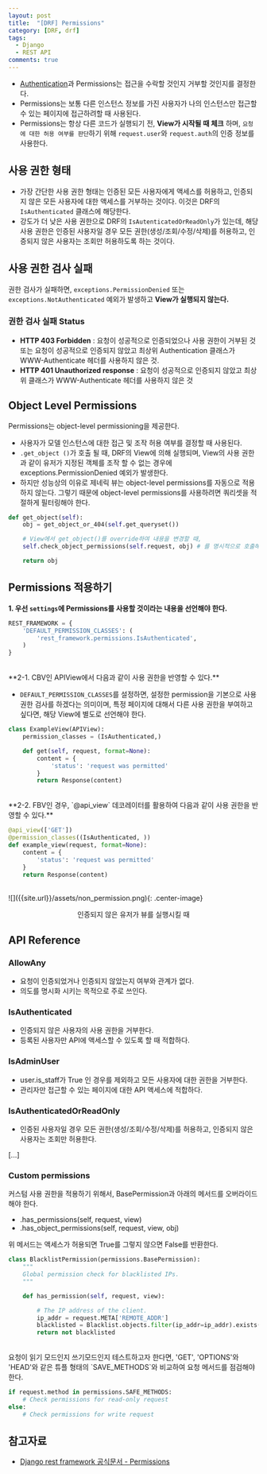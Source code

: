 ```yaml
---
layout: post
title:  "[DRF] Permissions"
category: [DRF, drf]
tags:
  - Django
  - REST API
comments: true
---
```


- [Authentication](https://github.com/django-rest-framework-study/weeklystudy/blob/master/week1/drf-authentication.md)과 Permissions는 접근을 수락할 것인지 거부할 것인지를 결정한다.
- Permissions는 보통 다른 인스턴스 정보를 가진 사용자가 나의 인스턴스만 접근할 수 있는 페이지에 접근하려할 때 사용된다.
- Permissions는 항상 다른 코드가 실행되기 전, **View가 시작될 때 체크** 하며, `요청에 대한 허용 여부를 판단`하기 위해  `request.user`와 `request.auth`의 인증 정보를 사용한다.


## 사용 권한 형태
- 가장 간단한 사용 권한 형태는 인증된 모든 사용자에게 액세스를 허용하고, 인증되지 않은 모든 사용자에 대한 액세스를 거부하는 것이다. 이것은 DRF의 `IsAuthenticated` 클래스에 해당한다.
- 강도가 더 낮은 사용 권한으로 DRF의 `IsAutenticatedOrReadOnly`가 있는데, 해당 사용 권한은 인증된 사용자일 경우 모든 권한(생성/조회/수정/삭제)를 허용하고, 인증되지 않은 사용자는 조회만 허용하도록 하는 것이다.

## 사용 권한 검사 실패
권한 검사가 실패하면, `exceptions.PermissionDenied` 또는 `exceptions.NotAuthenticated` 예외가 발생하고 **View가 실행되지 않는다.**

### 권한 검사 실패 Status
- **HTTP 403 Forbidden** : 요청이 성공적으로 인증되었으나 사용 권한이 거부된 것 또는 요청이 성공적으로 인증되지 않았고 최상위 Authentication 클래스가 WWW-Authenticate 헤더를 사용하지 않은 것.
- **HTTP 401 Unauthorized response** : 요청이 성공적으로 인증되지 않았고 최상위 클래스가 WWW-Authenticate 헤더를 사용하지 않은 것

## Object Level Permissions
Permissions는 object-level permissioning을 제공한다.

- 사용자가 모델 인스턴스에 대한 접근 및 조작 허용 여부를 결정할 때 사용된다.
- `.get_object ()`가 호출 될 때, DRF의 View에 의해 실행되며, View의 사용 권한과 같이 유저가 지정된 객체를 조작 할 수 없는 경우에 exceptions.PermissionDenied 예외가 발생한다.
- 하지만 성능상의 이유로 제네릭 뷰는 object-level permissions를 자동으로 적용하지 않는다. 그렇기 때문에 object-level permissions를 사용하려면 쿼리셋을 적절하게 필터링해야 한다.

```python
def get_object(self):
    obj = get_object_or_404(self.get_queryset())

    # View에서 get_object()를 override하여 내용을 변경할 때,
    self.check_object_permissions(self.request, obj) # 를 명시적으로 호출해야 한다.

    return obj
```

## Permissions 적용하기

**1. 우선 `settings`에 Permissions를 사용할 것이라는 내용을 선언해야 한다.**

```python
REST_FRAMEWORK = {
    'DEFAULT_PERMISSION_CLASSES': (
        'rest_framework.permissions.IsAuthenticated',
    )
}
```

<br>
**2-1. CBV인 APIView에서 다음과 같이 사용 권한을 반영할 수 있다.**

- `DEFAULT_PERMISSION_CLASSES`를 설정하면, 설정한 permission을 기본으로 사용 권한 검사를 하겠다는 의미이며, 특정 페이지에 대해서 다른 사용 권한을 부여하고 싶다면, 해당 View에 별도로 선언해야 한다.

```python
class ExampleView(APIView):
    permission_classes = (IsAuthenticated,)

    def get(self, request, format=None):
        content = {
            'status': 'request was permitted'
        }
        return Response(content)
```

<br>
**2-2. FBV인 경우, `@api_view` 데코레이터를 활용하여 다음과 같이 사용 권한을 반영할 수 있다.**

```python
@api_view(['GET'])
@permission_classes((IsAuthenticated, ))
def example_view(request, format=None):
    content = {
        'status': 'request was permitted'
    }
    return Response(content)
```

<br>
![]({{site.url}}/assets/non_permission.png){: .center-image}

<p align="center">인증되지 않은 유저가 뷰를 실행시킬 때</p>

## API Reference
### AllowAny
- 요청이 인증되었거나 인증되지 않았는지 여부와 관계가 없다.
- 의도를 명시화 시키는 목적으로 주로 쓰인다.

### IsAuthenticated
- 인증되지 않은 사용자의 사용 권한을 거부한다.
- 등록된 사용자만 API에 액세스할 수 있도록 할 때 적합하다.

### IsAdminUser
- user.is_staff가 True 인 경우를 제외하고 모든 사용자에 대한 권한을 거부한다.
- 관리자만 접근할 수 있는 페이지에 대한 API 액세스에 적합하다.

### IsAuthenticatedOrReadOnly
- 인증된 사용자일 경우 모든 권한(생성/조회/수정/삭제)를 허용하고, 인증되지 않은 사용자는 조회만 허용한다.

[...]

### Custom permissions
커스텀 사용 권한을 적용하기 위해서, BasePermission과 아래의 메서드를 오버라이드해야 한다.

- .has_permissions(self, request, view)
- .has_object_permissions(self, request, view, obj)

위 메서드는 액세스가 허용되면 True를 그렇지 않으면 False를 반환한다.

```python
class BlacklistPermission(permissions.BasePermission):
    """
    Global permission check for blacklisted IPs.
    """

    def has_permission(self, request, view):

    	# The IP address of the client.
		ip_addr = request.META['REMOTE_ADDR']
		blacklisted = Blacklist.objects.filter(ip_addr=ip_addr).exists()
		return not blacklisted
```

<br>
요청이 읽기 모드인지 쓰기모드인지 테스트하고자 한다면, 'GET', 'OPTIONS'와 'HEAD'와 같은 튜플 형태의 `SAVE_METHODS`와 비교하여 요청 메서드를 점검해야 한다.

```python
if request.method in permissions.SAFE_METHODS:
    # Check permissions for read-only request
else:
    # Check permissions for write request
```

## 참고자료
- [Django rest framework 공식문서 - Permissions]()

